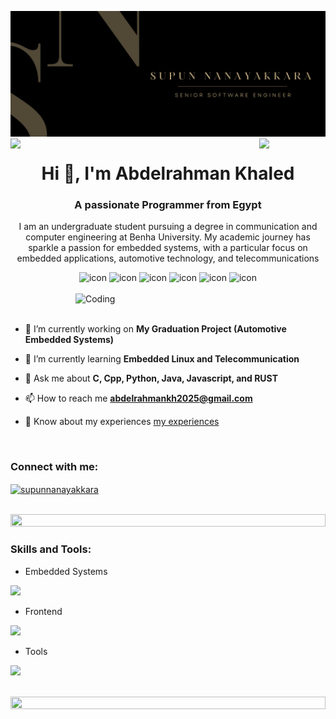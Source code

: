 
![logo](supun-new.png)
<img align="left" src="https://user-images.githubusercontent.com/65187002/144930161-2f783401-8d27-4fdf-a2f7-cc0ba32f1f1f.gif" width="21%" style="display:inline;"><img align="right" src="https://user-images.githubusercontent.com/65187002/144930161-2f783401-8d27-4fdf-a2f7-cc0ba32f1f1f.gif" width="21%" style="display:inline;">

<h1 align="center">Hi 👋, I'm Abdelrahman Khaled</h1>
<h3 align="center">A passionate Programmer from Egypt</h3>
<p align="center">I am an undergraduate student pursuing a degree in communication and computer engineering at Benha University.
My academic journey has sparkle a passion for embedded systems, with a particular focus on embedded applications, automotive technology, and telecommunications</p>
<p align="center"> 
<!--  <img src="https://img.shields.io/badge/Languages-Python | Java | C | C++ -green.svg" alt="supun nanayakkara's languages" /> -->
</p>

<div align="center">
  <img src="https://techstack-generator.vercel.app/java-icon.svg" alt="icon" width="50" height="50" />
  <img src="https://techstack-generator.vercel.app/python-icon.svg" alt="icon" width="50" height="50" />
  <img src="https://techstack-generator.vercel.app/js-icon.svg" alt="icon"width="50" height="50" />
  <img src="https://techstack-generator.vercel.app/cpp-icon.svg" alt="icon" width="50" height="50" />
  <img src="https://techstack-generator.vercel.app/github-icon.svg" alt="icon" width="50" height="50" />
 <img src="https://techstack-generator.vercel.app/raspberrypi-icon.svg" alt="icon" width="50" height="50" />
</div>

<br>

<!--
<div align="center">
 
</div>
-->

<img align="right" alt="Coding" width="400" src="https://user-images.githubusercontent.com/74038190/229223263-cf2e4b07-2615-4f87-9c38-e37600f8381a.gif">
<br><br>

- 🔭 I’m currently working on **My Graduation Project (Automotive Embedded Systems)**

- 🌱 I’m currently learning **Embedded Linux and Telecommunication**

- 💬 Ask me about **C, Cpp, Python, Java, Javascript, and RUST**

- 📫 How to reach me **abdelrahmankh2025@gmail.com**

- 📄 Know about my experiences [my experiences](https://drive.google.com/file/d/1Qqva21Wo7wYWd_eXkVyNbekf6-OYqwwf/view?usp=drivesdk)

<br>

<h3 align="left">Connect with me:</h3>
<p align="left">
<a href="https://www.linkedin.com/in/abdelrahman-khaled-12a8b6242?utm_source=share&utm_campaign=share_via&utm_content=profile&utm_medium=android_app" target="blank"><img align="center" src="https://raw.githubusercontent.com/rahuldkjain/github-profile-readme-generator/master/src/images/icons/Social/linked-in-alt.svg" alt="supunnanayakkara" height="30" width="40" /></a>
</p>
<br>

<img src="https://i.imgur.com/dBaSKWF.gif" height="20" width="100%">

<h3 align="left">Skills and Tools:</h3>

- Embedded Systems
<p align="left">
  <a href="https://skillicons.dev">
    <img src="https://skillicons.dev/icons?i=c,cpp,python,bash,rust" />
  </a>
</p>

- Frontend
<p align="left">
  <a href="https://skillicons.dev">
    <img src="https://skillicons.dev/icons?i=js,html,css,bootstrap,sass" />
  </a>
</p>

- Tools
<p align="left">
  <a href="https://skillicons.dev">
    <img src="https://skillicons.dev/icons?i=git,github,vscode,linux,eclipse,matlab,ai" />
  </a>
</p>

<br/>

<img src="https://i.imgur.com/dBaSKWF.gif" height="20" width="100%">

<br><br>

